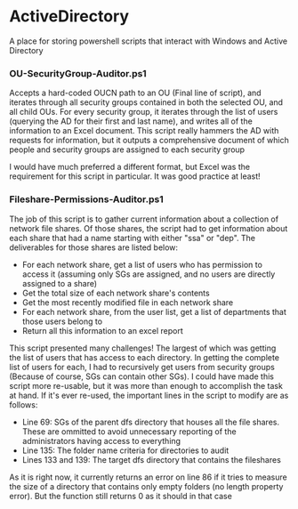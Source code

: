 # ActiveDirectory
A place for storing powershell scripts that interact with Windows and Active Directory

### OU-SecurityGroup-Auditor.ps1
Accepts a hard-coded OUCN path to an OU (Final line of script), and iterates through all security groups contained in both the selected OU, and all child OUs. For every security group, it iterates through the list of users (querying the AD for their first and last name), and writes all of the information to an Excel document. This script really hammers the AD with requests for information, but it outputs a comprehensive document of which people and security groups are assigned to each security group

I would have much preferred a different format, but Excel was the requirement for this script in particular. It was good practice at least!

### Fileshare-Permissions-Auditor.ps1
The job of this script is to gather current information about a collection of network file shares. Of those shares, the script had to get information about each share that had a name starting with either "ssa" or "dep". The deliverables for those shares are listed below: 
* For each network share, get a list of users who has permission to access it (assuming only SGs are assigned, and no users are directly assigned to a share)
* Get the total size of each network share's contents
* Get the most recently modified file in each network share
* For each network share, from the user list, get a list of departments that those users belong to
* Return all this information to an excel report

This script presented many challenges! The largest of which was getting the list of users that has access to each directory. In getting the complete list of users for each, I had to recursively get users from security groups (Because of course, SGs can contain other SGs). I could have made this script more re-usable, but it was more than enough to accomplish the task at hand. If it's ever re-used, the important lines in the script to modify are as follows:

* Line 69: SGs of the parent dfs directory that houses all the file shares. These are ommitted to avoid unnecessary reporting of the administrators having access to everything
* Line 135: The folder name criteria for directories to audit
* Lines 133 and 139: The target dfs directory that contains the fileshares

As it is right now, it currently returns an error on line 86 if it tries to measure the size of a directory that contains only empty folders (no length property error). But the function still returns 0 as it should in that case
